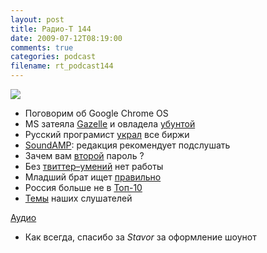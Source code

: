 ```yaml
---
layout: post
title: Радио-Т 144
date: 2009-07-12T08:19:00
comments: true
categories: podcast
filename: rt_podcast144
---
```

![](https://radio-t.com/images/radio-t/rt144.jpg)


- Поговорим об Google Chrome OS
- MS затеяла [Gazelle](http://www.engadget.com/2009/07/10/microsofts-gazelle-browser-detailed-its-more-of-a-researc/) и овладела [убунтой](http://linuxologist.com/linuxhumor/ubuntu-is-a-microsoft-product-now/)
- Русский програмист [украл](http://habrahabr.ru/blogs/trading/63893/) все биржи
- [SoundAMP](http://www.engadget.com/2009/07/09/soundamp-hearing-aid-app-for-iphone-unleashed-on-our-delicate-ea/): редакция рекомендует подслушать
- Зачем вам [второй](http://www.unwrongest.com/blog/why-are-we-typing-passwords-twice/) пароль ?
- Без [твиттер–умений](http://webplanet.ru/news/life/2009/07/08/teimlo.html) нет работы
- Младший брат ищет [правильно](http://internetno.net/2009/07/10/gimages-cc/)
- Россия больше не в [Топ-10](http://internet.cnews.ru/news/top/index.shtml?2009/07/10/353628)
- [Темы](http://radio-t.com/temi_dlja_vipuskov/temy-dlya-144/) наших слушателей

[Аудио](http://archive.rucast.net/radio-t/media/rt_podcast144.mp3)

* Как всегда, спасибо за _Stavor_ за оформление шоунот
<audio src="http://archive.rucast.net/radio-t/media/rt_podcast144.mp3" preload="none"></audio>
